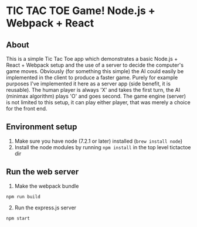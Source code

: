 # TIC TAC TOE Game! Node.js + Webpack + React

## About

This is a simple Tic Tac Toe app which demonstrates a basic
Node.js + React + Webpack setup and the use of a server 
to decide the computer's game moves. Obviously (for something this simple)
the AI could easily be implemented in the client to produce a faster game. 
Purely for example purposes I've implemented it here as a server app (side benefit,
it is reusable). The human player is always 'X' and takes the first turn, the
AI (minimax algorithm) plays 'O' and goes second. The game engine (server) is not
limited to this setup, it can play either player, that was merely a choice for 
the front end.

## Environment setup

1. Make sure you have node (7.2.1 or later) installed (`brew install node`)
2. Install the node modules by running `npm install` in the top level tictactoe dir

## Run the web server

1. Make the webpack bundle

```npm run build```

2.    Run the express.js server

```npm start```
